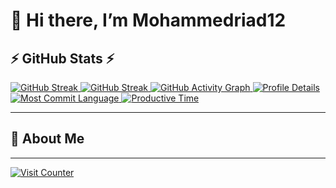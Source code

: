 # 👋 Hi there, I’m Mohammedriad12

## ⚡ GitHub Stats ⚡

<a href="https://github.com/Mohammedriad12">
  <img src="https://github-readme-streak-stats.herokuapp.com/?user=Mohammedriad12&theme=algolia" alt="GitHub Streak" />
</a>
<a href="https://github.com/Mohammedriad12">
  <img src="https://streak-stats.demolab.com/?user=Mohammedriad12&theme=algolia" alt="GitHub Streak" />
</a>
<a href="https://github.com/Mohammedriad12">
  <img src="https://github-readme-activity-graph.vercel.app/graph?username=Mohammedriad12&theme=xcode&hide_border=true" alt="GitHub Activity Graph" />
</a>
<a href="https://github.com/Mohammedriad12">
  <img src="https://github-profile-summary-cards.vercel.app/api/cards/profile-details?username=Mohammedriad12&theme=algolia" alt="Profile Details" />
</a>
<a href="https://github.com/Mohammedriad12">
  <img src="https://github-profile-summary-cards.vercel.app/api/cards/most-commit-language?username=Mohammedriad12&theme=algolia" alt="Most Commit Language" />
</a>
<a href="https://github.com/Mohammedriad12">
  <img src="https://github-profile-summary-cards.vercel.app/api/cards/productive-time?username=Mohammedriad12&theme=algolia" alt="Productive Time" />
</a>

---

## 💬 About Me


---

<a href="https://github.com/Mohammedriad12">
  <img src="https://visitcount.itsvg.in/api?id=Mohammedriad12&label=Profile%20Views&color=1&icon=5&pretty=true" alt="Visit Counter" />
</a>

